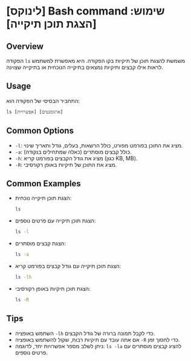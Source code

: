 # [לינוקס] Bash command שימוש: [הצגת תוכן תיקייה]

## Overview
הפקודה `ls` משמשת להצגת תוכן של תיקיות בקו הפקודה. היא מאפשרת למשתמש לראות אילו קבצים ותיקיות נמצאים בתיקייה הנוכחית או בתיקייה שצוינה.

## Usage
התחביר הבסיסי של הפקודה הוא:
```
ls [אפשרויות] [ארגומנטים]
```

## Common Options
- `-l`: מציג את התוכן בפורמט מפורט, כולל הרשאות, בעלים, גודל ותאריך שינוי.
- `-a`: כולל קבצים מוסתרים (כאלה שמתחילים בנקודה).
- `-h`: מציג את גודל הקבצים בפורמט קריא (כגון KB, MB).
- `-R`: מציג את התוכן של תיקיות באופן רקורסיבי.

## Common Examples
- הצגת תוכן תיקייה נוכחית:
  ```bash
  ls
  ```

- הצגת תוכן תיקייה עם פרטים נוספים:
  ```bash
  ls -l
  ```

- הצגת קבצים מוסתרים:
  ```bash
  ls -a
  ```

- הצגת תוכן תיקייה עם גודל קבצים בפורמט קריא:
  ```bash
  ls -lh
  ```

- הצגת תוכן תיקיות באופן רקורסיבי:
  ```bash
  ls -R
  ```

## Tips
- השתמש באופציה `-lh` כדי לקבל תמונה ברורה של גודל הקבצים.
- אם אתה עובד עם תיקיות רבות, שקול להשתמש באופציה `-R` כדי לחסוך זמן.
- ניתן לשלב מספר אפשרויות יחד, לדוגמה: `ls -la` להציג קבצים מוסתרים עם פרטים נוספים.
